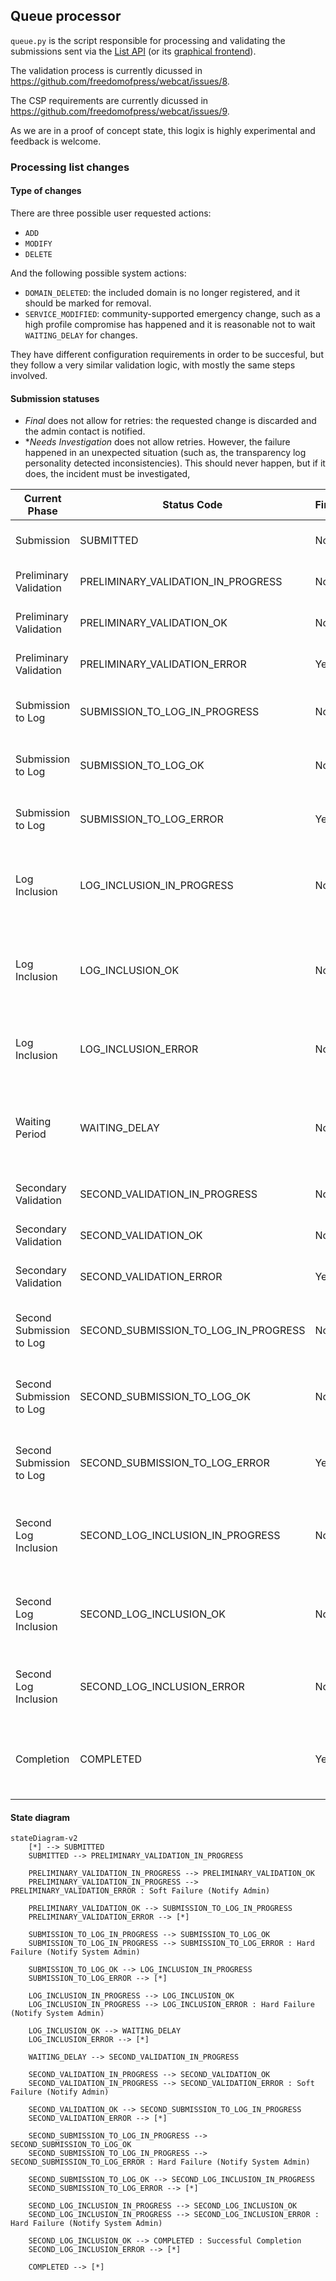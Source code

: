 ## Queue processor
`queue.py` is the script responsible for processing and validating the submissions sent via the [List API](https://github.com/freedomofpress/webcat/tree/main/list_server#list-api) (or its [graphical frontend](https://github.com/freedomofpress/webcat/blob/main/web/list.html)).

The validation process is currently dicussed in https://github.com/freedomofpress/webcat/issues/8.

The CSP requirements are currently dicussed in https://github.com/freedomofpress/webcat/issues/9.

As we are in a proof of concept state, this logix is highly experimental and feedback is welcome.

### Processing list changes
#### Type of changes
There are three possible user requested actions:
 - `ADD`
 - `MODIFY`
 - `DELETE`

And the following possible system actions:
 - `DOMAIN_DELETED`: the included domain is no longer registered, and it should be marked for removal.
 - `SERVICE_MODIFIED`: community-supported emergency change, such as a high profile compromise has happened and it is reasonable not to wait `WAITING_DELAY` for changes.

They have different configuration requirements in order to be succesful, but they follow a very similar validation logic, with mostly the same steps involved.

#### Submission statuses
 - *Final* does not allow for retries: the requested change is discarded and the admin contact is notified.
 - **Needs Investigation* does not allow retries. However, the failure happened in an unexpected situation (such as, the transparency log personality detected inconsistencies). This should never happen, but if it does, the incident must be investigated,


| **Current Phase**       | **Status Code**                       | **Final** | **Needs Investigation** | **Description**                                                                                 | **Next Successful State**                 | **Next Error State**                 |
|--------------------------|---------------------------------------|-----------|--------------------------|-------------------------------------------------------------------------------------------------|------------------------------------------|---------------------------------------|
| Submission              | SUBMITTED                            | No        | No                       | Submission accepted in the queue.                                                              | PRELIMINARY_VALIDATION_IN_PROGRESS       | -                                     |
| Preliminary Validation  | PRELIMINARY_VALIDATION_IN_PROGRESS   | No        | No                       | Preliminary validation in progress.                                                            | PRELIMINARY_VALIDATION_OK                | PRELIMINARY_VALIDATION_ERROR          |
| Preliminary Validation  | PRELIMINARY_VALIDATION_OK            | No        | No                       | Preliminary validation succeeded.                                                              | SUBMISSION_TO_LOG_IN_PROGRESS            | -                                     |
| Preliminary Validation  | PRELIMINARY_VALIDATION_ERROR         | Yes       | No                       | Preliminary validation failed.                                                                 | -                                        | -                                     |
| Submission to Log       | SUBMISSION_TO_LOG_IN_PROGRESS        | No        | No                       | Transparency Log submission in progress.                                                      | SUBMISSION_TO_LOG_OK                     | SUBMISSION_TO_LOG_ERROR               |
| Submission to Log       | SUBMISSION_TO_LOG_OK                 | No        | No                       | Transparency Log submission succeeded.                                                        | LOG_INCLUSION_IN_PROGRESS                | -                                     |
| Submission to Log       | SUBMISSION_TO_LOG_ERROR              | Yes       | Yes                      | Transparency Log submission failed.                                                           | -                                        | -                                     |
| Log Inclusion           | LOG_INCLUSION_IN_PROGRESS            | No        | No                       | Waiting for the Transparency API to return the inclusion proof.                               | LOG_INCLUSION_OK                         | LOG_INCLUSION_ERROR                   |
| Log Inclusion           | LOG_INCLUSION_OK                     | No        | No                       | First inclusion proof received from Transparency Log.                                         | WAITING_DELAY                            | -                                     |
| Log Inclusion           | LOG_INCLUSION_ERROR                  | No        | Yes                      | The transparency log has failed to merge the leaf.                                            | -                                        | -                                     |
| Waiting Period          | WAITING_DELAY                        | No        | No                       | Waiting for the set delay before sending again to the Transparency Log.                       | SECOND_VALIDATION_IN_PROGRESS            | -                                     |
| Secondary Validation    | SECOND_VALIDATION_IN_PROGRESS        | No        | No                       | Second validation in progress.                                                                | SECOND_VALIDATION_OK                     | SECOND_VALIDATION_ERROR               |
| Secondary Validation    | SECOND_VALIDATION_OK                 | No        | No                       | Second validation succeeded.                                                                  | SECOND_SUBMISSION_TO_LOG_IN_PROGRESS     | -                                     |
| Secondary Validation    | SECOND_VALIDATION_ERROR              | Yes       | No                       | Second validation failed.                                                                     | -                                        | -                                     |
| Second Submission to Log| SECOND_SUBMISSION_TO_LOG_IN_PROGRESS | No        | No                       | Second Transparency Log submission in progress.                                               | SECOND_SUBMISSION_TO_LOG_OK              | SECOND_SUBMISSION_TO_LOG_ERROR        |
| Second Submission to Log| SECOND_SUBMISSION_TO_LOG_OK          | No        | No                       | Second Transparency Log submission succeeded.                                                 | SECOND_LOG_INCLUSION_IN_PROGRESS         | -                                     |
| Second Submission to Log| SECOND_SUBMISSION_TO_LOG_ERROR       | Yes       | Yes                      | Second Transparency Log submission failed.                                                    | -                                        | -                                     |
| Second Log Inclusion    | SECOND_LOG_INCLUSION_IN_PROGRESS     | No        | No                       | Waiting for the entry to be inserted into the Transparency Log.                               | SECOND_LOG_INCLUSION_OK                  | SECOND_LOG_INCLUSION_ERROR            |
| Second Log Inclusion    | SECOND_LOG_INCLUSION_OK              | No        | No                       | Entry successfully inserted into the Transparency Log.                                        | COMPLETED                                | -                                     |
| Second Log Inclusion    | SECOND_LOG_INCLUSION_ERROR           | No        | Yes                      | The transparency log has failed to merge the leaf.                                            | -                                        | -                                     |
| Completion              | COMPLETED                            | Yes       | No                       | Procedure successfully completed. The Preload list has been updated.                          | -                                        | -                                     |

#### State diagram

```mermaid
stateDiagram-v2
    [*] --> SUBMITTED
    SUBMITTED --> PRELIMINARY_VALIDATION_IN_PROGRESS

    PRELIMINARY_VALIDATION_IN_PROGRESS --> PRELIMINARY_VALIDATION_OK
    PRELIMINARY_VALIDATION_IN_PROGRESS --> PRELIMINARY_VALIDATION_ERROR : Soft Failure (Notify Admin)

    PRELIMINARY_VALIDATION_OK --> SUBMISSION_TO_LOG_IN_PROGRESS
    PRELIMINARY_VALIDATION_ERROR --> [*]

    SUBMISSION_TO_LOG_IN_PROGRESS --> SUBMISSION_TO_LOG_OK
    SUBMISSION_TO_LOG_IN_PROGRESS --> SUBMISSION_TO_LOG_ERROR : Hard Failure (Notify System Admin)

    SUBMISSION_TO_LOG_OK --> LOG_INCLUSION_IN_PROGRESS
    SUBMISSION_TO_LOG_ERROR --> [*]

    LOG_INCLUSION_IN_PROGRESS --> LOG_INCLUSION_OK
    LOG_INCLUSION_IN_PROGRESS --> LOG_INCLUSION_ERROR : Hard Failure (Notify System Admin)

    LOG_INCLUSION_OK --> WAITING_DELAY
    LOG_INCLUSION_ERROR --> [*]

    WAITING_DELAY --> SECOND_VALIDATION_IN_PROGRESS

    SECOND_VALIDATION_IN_PROGRESS --> SECOND_VALIDATION_OK
    SECOND_VALIDATION_IN_PROGRESS --> SECOND_VALIDATION_ERROR : Soft Failure (Notify Admin)

    SECOND_VALIDATION_OK --> SECOND_SUBMISSION_TO_LOG_IN_PROGRESS
    SECOND_VALIDATION_ERROR --> [*]

    SECOND_SUBMISSION_TO_LOG_IN_PROGRESS --> SECOND_SUBMISSION_TO_LOG_OK
    SECOND_SUBMISSION_TO_LOG_IN_PROGRESS --> SECOND_SUBMISSION_TO_LOG_ERROR : Hard Failure (Notify System Admin)

    SECOND_SUBMISSION_TO_LOG_OK --> SECOND_LOG_INCLUSION_IN_PROGRESS
    SECOND_SUBMISSION_TO_LOG_ERROR --> [*]

    SECOND_LOG_INCLUSION_IN_PROGRESS --> SECOND_LOG_INCLUSION_OK
    SECOND_LOG_INCLUSION_IN_PROGRESS --> SECOND_LOG_INCLUSION_ERROR : Hard Failure (Notify System Admin)

    SECOND_LOG_INCLUSION_OK --> COMPLETED : Successful Completion
    SECOND_LOG_INCLUSION_ERROR --> [*]

    COMPLETED --> [*]

```
